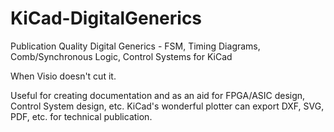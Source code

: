 # KiCad-DigitalGenerics
Publication Quality Digital Generics - FSM, Timing Diagrams, Comb/Synchronous Logic, Control Systems for KiCad

When Visio doesn't cut it.  

Useful for creating documentation and as an aid for FPGA/ASIC design, Control System design, etc. KiCad's wonderful plotter can export DXF, SVG, PDF, etc. for technical publication.  
